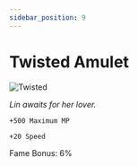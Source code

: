 ```yaml
---
sidebar_position: 9
---
```


# Twisted Amulet

![Twisted](https://vwiki.valorserver.com/api/item/picture/twisted%20amulet)

<i>Lin awaits for her lover.</i>

    +500 Maximum MP
    
    +20 Speed
    
Fame Bonus: 6%
